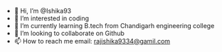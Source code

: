 - 👋 Hi, I’m @Ishika93
- 👀 I’m interested in coding
- 🌱 I’m currently learning B.tech from Chandigarh engineering college
- 💞️ I’m looking to collaborate on Github
- 📫 How to reach me email: rajishika9334@gamil.com

<!---
Ishika93/Ishika93 is a ✨ special ✨ repository because its `README.md` (this file) appears on your GitHub profile.
You can click the Preview link to take a look at your changes.
--->
